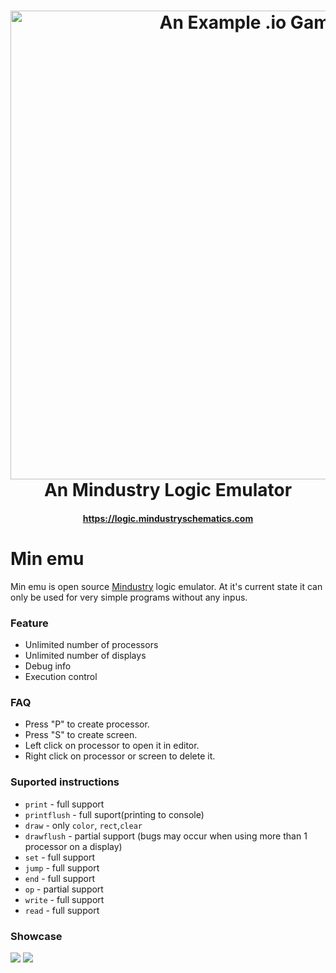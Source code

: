 <h1 align="center">
  <img alt="An Example .io Game" title="An Mindustry Logic Emulator" src="https://i.ibb.co/Jd2ggdC/PKSQzOr.jpg" width="750"> <br />
  An Mindustry Logic Emulator
</h1>
<h4 align="center">
  <a href="https://logic.mindustryschematics.com">https://logic.mindustryschematics.com</a>
</h4>

# Min emu
Min emu is open source [Mindustry](https://github.com/Anuken/Mindustry) logic emulator. At it's current state it can only be used for very simple programs without any inpus. 

### Feature
- Unlimited number of processors
- Unlimited number of displays
- Debug info
- Execution control

### FAQ
- Press "P" to create processor.
- Press "S" to create screen.
- Left click on processor to open it in editor.
- Right click on processor or screen to delete it.

### Suported instructions
- `print` - full support
- `printflush` - full suport(printing to console)
- `draw` - only `color`, `rect`,`clear`
- `drawflush` - partial support (bugs may occur when using more than 1 processor on a display)
- `set` - full support
- `jump` - full support
- `end` - full support
- `op` - partial support
- `write` - full support
- `read` - full support

### Showcase
![](https://i.ibb.co/2MDySpg/2021-04-07-22-35-10.gif)
![](https://i.ibb.co/WWrR52g/2021-04-07-22-32-06.gif)
